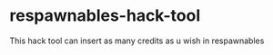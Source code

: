 respawnables-hack-tool
======================

This hack tool can insert as many credits as u wish in respawnables 
